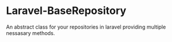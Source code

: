 Laravel-BaseRepository
======================

An abstract class for your repositories in laravel providing multiple nessasary methods.
